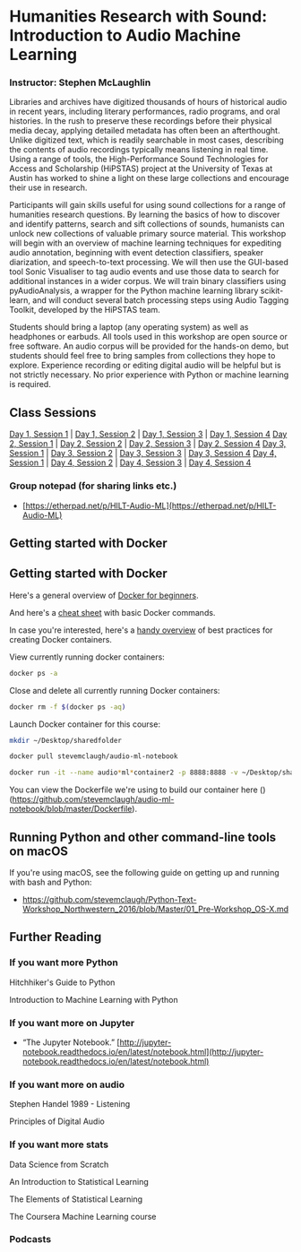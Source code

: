 # Humanities Research with Sound: Introduction to Audio Machine Learning

### Instructor: Stephen McLaughlin

Libraries and archives have digitized thousands of hours of historical audio in recent years, including literary performances, radio programs, and oral histories. In the rush to preserve these recordings before their physical media decay, applying detailed metadata has often been an afterthought. Unlike digitized text, which is readily searchable in most cases, describing the contents of audio recordings typically means listening in real time. Using a range of tools, the High-Performance Sound Technologies for Access and Scholarship (HiPSTAS) project at the University of Texas at Austin has worked to shine a light on these large collections and encourage their use in research.

Participants will gain skills useful for using sound collections for a range of humanities research questions. By learning the basics of how to discover and identify patterns, search and sift collections of sounds, humanists can unlock new collections of valuable primary source material. This workshop will begin with an overview of machine learning techniques for expediting audio annotation, beginning with event detection classifiers, speaker diarization, and speech-to-text processing. We will then use the GUI-based tool Sonic Visualiser to tag audio events and use those data to search for additional instances in a wider corpus. We will train binary classifiers using pyAudioAnalysis, a wrapper for the Python machine learning library scikit-learn, and will conduct several batch processing steps using Audio Tagging Toolkit, developed by the HiPSTAS team.

Students should bring a laptop (any operating system) as well as headphones or earbuds. All tools used in this workshop are open source or free software. An audio corpus will be provided for the hands-on demo, but students should feel free to bring samples from collections they hope to explore. Experience recording or editing digital audio will be helpful but is not strictly necessary. No prior experience with Python or machine learning is required.

## Class Sessions

[Day 1, Session 1](Day_1/Session_1.1.md) | [Day 1, Session 2](Day_1/Session_1.2.md) | [Day 1, Session 3](Day_1/Session_1.3.md) | [Day 1, Session 4](Day_1/Session_1.4.md)
[Day 2, Session 1](Day_2/Session_2.1.md) | [Day 2, Session 2](Day_2/Session_2.2.md) | [Day 2, Session 3](Day_2/Session_2.3.md) | [Day 2, Session 4](Day_2/Session_2.4.md)
[Day 3, Session 1](Day_3/Session_3.1.md) | [Day 3, Session 2](Day_3/Session_3.2.md) | [Day 3, Session 3](Day_3/Session_3.3.md) | [Day 3, Session 4](Day_3/Session_3.4.md)
[Day 4, Session 1](Day_1/Session_4.1.md) | [Day 4, Session 2](Day_1/Session_4.2.md) | [Day 4, Session 3](Day_1/Session_4.3.md) | [Day 4, Session 4](Day_1/Session_4.4.md)

### Group notepad (for sharing links etc.)

- [https://etherpad.net/p/HILT-Audio-ML](https://etherpad.net/p/HILT-Audio-ML)


## Getting started with Docker


## Getting started with Docker


Here's a general overview of [Docker for beginners](https://prakhar.me/docker-curriculum/).

And here's a [cheat sheet](https://www.docker.com/sites/default/files/Docker_CheatSheet_08.09.2016_0.pdf) with basic Docker commands.

In case you're interested, here's a [handy overview](https://docs.docker.com/engine/userguide/eng-image/dockerfile_best-practices/) of best practices for creating Docker containers.


View currently running docker containers:

```bash
docker ps -a
```

Close and delete all currently running Docker containers:

```bash
docker rm -f $(docker ps -aq)
```

Launch Docker container for this course:

```bash
mkdir ~/Desktop/sharedfolder

docker pull stevemclaugh/audio-ml-notebook

docker run -it --name audio*ml*container2 -p 8888:8888 -v ~/Desktop/sharedfolder:/home/sharedfolder stevemclaugh/audio-ml-notebook
```

You can view the Dockerfile we're using to build our container here ()(https://github.com/stevemclaugh/audio-ml-notebook/blob/master/Dockerfile).

## Running Python and other command-line tools on macOS

If you're using macOS, see the following guide on getting up and running with bash and Python:
- https://github.com/stevemclaugh/Python-Text-Workshop_Northwestern_2016/blob/Master/01_Pre-Workshop_OS-X.md


## Further Reading



### If you want more Python

Hitchhiker's Guide to Python

Introduction to Machine Learning with Python


### If you want more on Jupyter

-   “The Jupyter Notebook.” [http://jupyter-notebook.readthedocs.io/en/latest/notebook.html](http://jupyter-notebook.readthedocs.io/en/latest/notebook.html)



### If you want more on audio

Stephen Handel 1989 - Listening

Principles of Digital Audio


### If you want more stats

Data Science from Scratch

An Introduction to Statistical Learning 

The Elements of Statistical Learning 

The Coursera Machine Learning course 



### Podcasts

